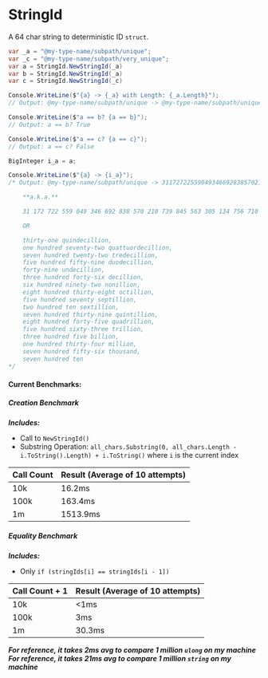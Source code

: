 # StringId
A 64 char string to deterministic ID `struct`.

```csharp
var _a = "@my-type-name/subpath/unique";
var _c = "@my-type-name/subpath/very_unique";
var a = StringId.NewStringId(_a)
var b = StringId.NewStringId(_a)
var c = StringId.NewStringId(_c)

Console.WriteLine($"{a} -> {_a} with Length: {_a.Length}");
// Output: @my-type-name/subpath/unique -> @my-type-name/subpath/unique with Length: 28

Console.WriteLine($"a == b? {a == b}");
// Output: a == b? True

Console.WriteLine($"a == c? {a == c}");
// Output: a == c? False

BigInteger i_a = a;

Console.WriteLine($"{a} -> {i_a}");
/* Output: @my-type-name/subpath/unique -> 31172722559049346692838570210739845563305134756710

    **a.k.a.**

    31 172 722 559 049 346 692 838 570 210 739 845 563 305 134 756 710

    OR

    thirty-one quindecillion, 
    one hundred seventy-two quattuordecillion, 
    seven hundred twenty-two tredecillion, 
    five hundred fifty-nine duodecillion, 
    forty-nine undecillion, 
    three hundred forty-six decillion, 
    six hundred ninety-two nonillion, 
    eight hundred thirty-eight octillion, 
    five hundred seventy septillion, 
    two hundred ten sextillion, 
    seven hundred thirty-nine quintillion, 
    eight hundred forty-five quadrillion, 
    five hundred sixty-three trillion, 
    three hundred five billion, 
    one hundred thirty-four million, 
    seven hundred fifty-six thousand, 
    seven hundred ten 
*/
```



#### Current Benchmarks:

##### Creation Benchmark

***Includes:***
- Call to `NewStringId()`
- Substring Operation: `all_chars.Substring(0, all_chars.Length - i.ToString().Length) + i.ToString()` where `i` is the current index


| Call Count | Result (Average of 10 attempts) |
|------------|---------------------------------|
| 10k        | 16.2ms                          |
| 100k       | 163.4ms                         |
| 1m         | 1513.9ms                        |



##### Equality Benchmark

***Includes:***
- Only `if (stringIds[i] == stringIds[i - 1])`

| Call Count + 1 | Result (Average of 10 attempts) |
|----------------|---------------------------------|
| 10k            | <1ms                            |
| 100k           | 3ms                             |
| 1m             | 30.3ms                          |

***For reference, it takes 2ms avg to compare 1 million `ulong` on my machine***
***For reference, it takes 21ms avg to compare 1 million `string` on my machine***
